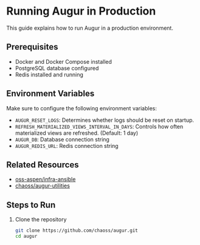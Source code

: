 # Running Augur in Production

This guide explains how to run Augur in a production environment.

## Prerequisites
- Docker and Docker Compose installed
- PostgreSQL database configured
- Redis installed and running

## Environment Variables
Make sure to configure the following environment variables:

- `AUGUR_RESET_LOGS`: Determines whether logs should be reset on startup.
- `REFRESH_MATERIALIZED_VIEWS_INTERVAL_IN_DAYS`: Controls how often materialized views are refreshed. (Default: 1 day)
- `AUGUR_DB`: Database connection string
- `AUGUR_REDIS_URL`: Redis connection string

## Related Resources
- [oss-aspen/infra-ansible](https://github.com/oss-aspen/infra-ansible/)
- [chaoss/augur-utilities](https://github.com/chaoss/augur-utilities/)

## Steps to Run
1. Clone the repository
   ```bash
   git clone https://github.com/chaoss/augur.git
   cd augur
